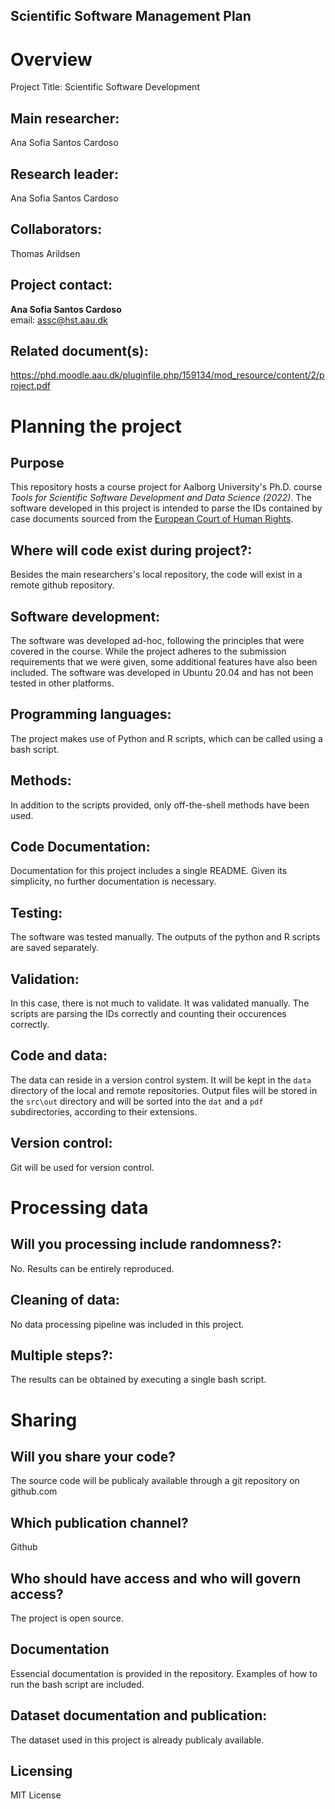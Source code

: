 ## Scientific Software Management Plan

# Overview

Project Title: Scientific Software Development

## Main researcher: 

Ana Sofia Santos Cardoso

## Research leader: 

Ana Sofia Santos Cardoso

## Collaborators:

Thomas Arildsen

## Project contact: 

**Ana Sofia Santos Cardoso** \
email: assc@hst.aau.dk

## Related document(s): 

https://phd.moodle.aau.dk/pluginfile.php/159134/mod_resource/content/2/project.pdf

# Planning the project

## Purpose
This repository hosts a course project for Aalborg University's Ph.D. course *Tools for Scientific Software Development and Data Science (2022)*. The software developed in this project is intended to parse the IDs contained by case documents sourced from the [European Court of Human Rights](https://hudoc.echr.coe.int). 

## Where will code exist during project?: 
Besides the main researchers's local repository, the code will exist in a remote github repository.

## Software development: 
The software was developed ad-hoc, following the principles that were covered in the course. While the project adheres to the submission requirements that we were given, some additional features have also been included. The software was developed in Ubuntu 20.04 and has not been tested in other platforms.

## Programming languages:
The project makes use of Python and R scripts, which can be called using a bash script.

## Methods: 
In addition to the scripts provided, only off-the-shell methods have been used.

## Code Documentation: 
Documentation for this project includes a single README. Given its simplicity, no further documentation is necessary.

## Testing: 
The software was tested manually. The outputs of the python and R scripts are saved separately. 

## Validation: 
In this case, there is not much to validate. It was validated manually. The scripts are parsing the IDs correctly and counting their occurences correctly.

## Code and data: 
The data can reside in a version control system. It will be kept in the `data` directory of the local and remote repositories. Output files will be stored in the `src\out` directory and will be sorted into the `dat` and a `pdf` subdirectories, according to their extensions.

## Version control: 
Git will be used for version control.

# Processing data

##  Will you processing include randomness?: 
No. Results can be entirely reproduced. 

## Cleaning of data: 
No data processing pipeline was included in this project. 

## Multiple steps?: 
The results can be obtained by executing a single bash script.

# Sharing
## Will you share your code? 
The source code will be publicaly available through a git repository on github.com

## Which publication channel? 
Github

## Who should have access and who will govern access?
The project is open source.

## Documentation 
Essencial documentation is provided in the repository. Examples of how to run the bash script are included.

## Dataset documentation and publication: 
The dataset used in this project is already publicaly available.

## Licensing 
MIT License

